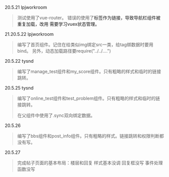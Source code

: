20.5.21 lpjworkroom
>测试使用了vue-router。
>错误的使用了<a>标签作为链接，导致导航栏组件被重复加载，改用<router-link :to="">
>需要学习vuex状态管理。

21.20.5.22 lpjworkroom
>编写了首页组件。记住在给类似img绑定src一类，给tag绑数据时要用bind。
>另外，动态加载路径要require("../../....")

20.5.22 tysnd

>编写了manage_test组件和my_score组件。只有粗略的样式和临时的链接跳转。

20.5.25 tysnd

> 编写了online_test组件和test_problem组件。只有粗略的样式和临时的链接跳转。
>
> 在父组件中使用了.sync双向绑定数据。
>

20.5.26

>编写了bbs组件和post_info组件。只有粗略的样式。链接跳转和权限判断都没有写。



20.5.27

>完成帖子页面的基本布局：楼层和回复
样式基本没调
回复框没写
事件处理函数没写